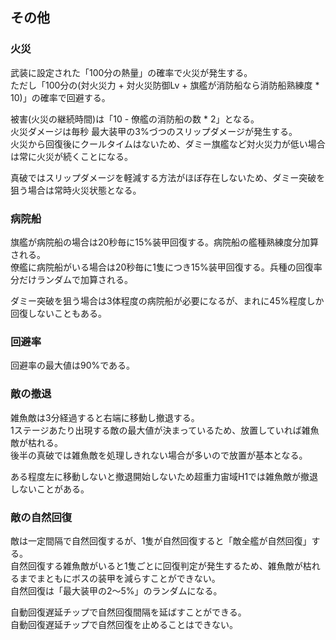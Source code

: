 ## その他

### 火災

武装に設定された「100分の熱量」の確率で火災が発生する。  
ただし「100分の(対火災力 + 対火災防御Lv + 旗艦が消防船なら消防船熟練度 * 10)」の確率で回避する。  

被害(火災の継続時間)は「10 - 僚艦の消防船の数 * 2」となる。  
火災ダメージは毎秒 最大装甲の3%づつのスリップダメージが発生する。  
火災から回復後にクールタイムはないため、ダミー旗艦など対火災力が低い場合は常に火災が続くことになる。  

真破ではスリップダメージを軽減する方法がほぼ存在しないため、ダミー突破を狙う場合は常時火災状態となる。  

### 病院船

旗艦が病院船の場合は20秒毎に15%装甲回復する。病院船の艦種熟練度分加算される。  
僚艦に病院船がいる場合は20秒毎に1隻につき15%装甲回復する。兵種の回復率分だけランダムで加算される。  

ダミー突破を狙う場合は3体程度の病院船が必要になるが、まれに45%程度しか回復しないこともある。  


### 回避率

回避率の最大値は90%である。  


### 敵の撤退

雑魚敵は3分経過すると右端に移動し撤退する。  
1ステージあたり出現する敵の最大値が決まっているため、放置していれば雑魚敵が枯れる。  
後半の真破では雑魚敵を処理しきれない場合が多いので放置が基本となる。  

ある程度左に移動しないと撤退開始しないため超重力宙域H1では雑魚敵が撤退しないことがある。  


### 敵の自然回復

敵は一定間隔で自然回復するが、1隻が自然回復すると「敵全艦が自然回復」する。  
自然回復する雑魚敵がいると1隻ごとに回復判定が発生するため、雑魚敵が枯れるまでまともにボスの装甲を減らすことができない。  
自然回復は「最大装甲の2～5%」のランダムになる。

自動回復遅延チップで自然回復間隔を延ばすことができる。  
自動回復遅延チップで自然回復を止めることはできない。  
